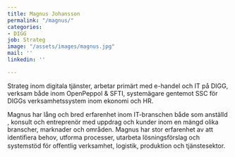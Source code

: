 ```yaml
---
title: Magnus Johansson
permalink: "/magnus/"
categories:
- DIGG
job: Strateg
image: "/assets/images/magnus.jpg"
mail: ''
linkedin: ''

---
```

Strateg inom digitala tjänster, arbetar primärt med e-handel och IT på DIGG, verksam både inom OpenPeppol & SFTI, systemägare gentemot SSC för DIGGs verksamhetssystem inom ekonomi och HR.

Magnus har lång och bred erfarenhet inom IT-branschen både som anställd , konsult och entreprenör med uppdrag och kunder inom en mängd olika branscher, marknader och områden. Magnus har stor erfarenhet av att identiﬁera behov, utforma processer, utarbeta lösningsförslag och systemstöd för oﬀentlig verksamhet, logistik, produktion och tjänstesektor.